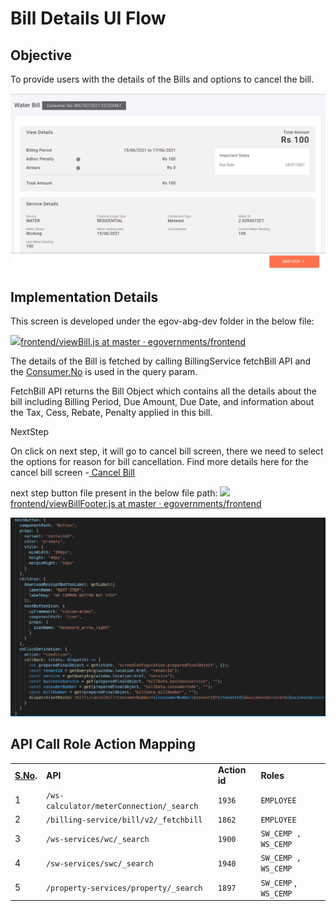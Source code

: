 # Bill Details UI Flow

## **Objective**

To provide users with the details of the Bills and options to cancel the bill.

![](<../../../.gitbook/assets/image (255).png>)

## **Implementation Details**

This screen is developed under the egov-abg-dev folder in the below file:

[![](https://github.com/fluidicon.png)frontend/viewBill.js at master · egovernments/frontend](https://github.com/egovernments/frontend/blob/master/web/rainmaker/dev-packages/egov-abg-dev/src/ui-config/screens/specs/bills/viewBill.js)

The details of the Bill is fetched by calling BillingService fetchBill API and the [Consumer.No](http://consumer.no/) is used in the query param.

FetchBill API returns the Bill Object which contains all the details about the bill including Billing Period, Due Amount, Due Date, and information about the Tax, Cess, Rebate, Penalty applied in this bill.

NextStep

On click on next step, it will go to cancel bill screen, there we need to select the options for reason for bill cancellation. Find more details here for the cancel bill screen -[ Cancel Bill](cancel-bill-ui-flow.md)

next step button file present in the below file path: [![](https://github.com/fluidicon.png)frontend/viewBillFooter.js at master · egovernments/frontend](https://github.com/egovernments/frontend/blob/master/web/rainmaker/dev-packages/egov-abg-dev/src/ui-config/screens/specs/bills/viewBillResource/viewBillFooter.js)

![](<../../../.gitbook/assets/image (239) (4).png>)

## **API Call Role Action Mapping**

|                               |                                          |               |                       |
| ----------------------------- | ---------------------------------------- | ------------- | --------------------- |
| [**S.No**](http://s.no/)**.** | **API**                                  | **Action id** | **Roles**             |
| 1                             | `/ws-calculator/meterConnection/_search` | `1936`        | `EMPLOYEE`            |
| 2                             | `/billing-service/bill/v2/_fetchbill`    | `1862`        | `EMPLOYEE`            |
| 3                             | `/ws-services/wc/_search`                | `1900`        | `SW_CEMP , WS_CEMP`   |
| 4                             | `/sw-services/swc/_search`               | `1940`        | `SW_CEMP , WS_CEMP`   |
| 5                             | `/property-services/property/_search`    | `1897`        | `SW_CEMP` , `WS_CEMP` |
